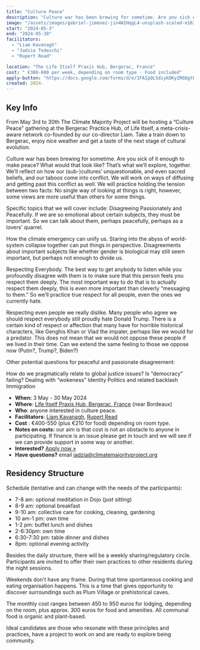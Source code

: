 ```yaml
---
title: "Culture Peace"
description: "Culture war has been brewing for sometime. Are you sick of it enough to make peace? What would that look like? That’s what we’ll explore, together. "
image: "/assets/images/gabriel-jimenez-jin4W1HqgL4-unsplash-scaled-e1637582767309-1024x941.jpg"
start: "2024-05-3"
end: "2024-05-30"
facilitators:
  - "Liam Kavanagh"
  - "Jadzia Tedeschi"
  - "Rupert Read"

location: "The Life Itself Praxis Hub, Bergerac, France"
cost: " €300-600 per week, depending on room type - Food included"
apply-button: "https://docs.google.com/forms/d/e/1FAIpQLSdiykDKyZR6DgtPKeYuNePy9sWc-qkIc4BVfKBRjkFWKvFp-g/viewform"
created: 2024-
---
```


## Key Info

From May 3rd to 30th The Climate Majority Project will be hosting a “Culture Peace” gathering at the Bergerac Practice Hub, of Life Itself, a meta-crisis-aware network co-founded by our co-director Liam. Take a train down to Bergerac, enjoy nice weather and get a taste of the next stage of cultural evolution.

Culture war has been brewing for sometime. Are you sick of it enough to make peace? What would that look like? That’s what we’ll explore, together. We’ll reflect on how our (sub-)cultures’ unquestionable, and even sacred beliefs, and our taboos come into conflict. We will work on ways of diffusing and getting past this conflict as well. We will practice holding the tension between two facts: No single way of looking at things is right, however, some views are more useful than others for some things. 

Specific topics that we will cover include: 
Disagreeing Passionately and Peacefully. If we are so emotional about certain subjects, they must be important. So we can talk about them, perhaps peacefully, perhaps as a lovers’ quarrel.

 

How the climate emergency can unify us. Staring into the abyss of world-system collapse together can put things in perspective. Disagreements about important subjects like whether gender is biological may still seem important, but perhaps not enough to divide us.

 

Respecting Everybody. The best way to get anybody to listen while you profoundly disagree with them is to make sure that this person feels you respect them deeply. The most important way to do that is to actually respect them deeply, this is even more important than cleverly “messaging to them.” So we’ll practice true respect for all people, even the ones we currently hate.

 

Respecting even people we really dislike. Many people who agree we should respect everybody still proudly hate Donald Trump. There is a certain kind of respect or affection that many have for horrible historical characters, like Genghis Khan or Vlad the impaler, perhaps like we would for a predator. This does not mean that we would not oppose these people if we lived in their time. Can we extend the same feeling to those we oppose now (Putin?, Trump?, Biden?)

 

Other potential questions for peaceful and passionate disagreement: 

How do we pragmatically relate to global justice issues? 
Is “democracy” failing? 
Dealing with “wokeness” Identity Politics and related backlash 
Immigration

- **When:** 3 May - 30 May 2024
- **Where**: [Life Itself Praxis Hub, Bergerac, France](https://lifeitself.org/hubs/bergerac/) (near Bordeaux)
- **Who**: anyone interested in culture peace.
- **Facilitators**: [Liam Kavanagh](https://lifeitself.org/people/), [Rupert Read](https://rupertread.net)
- **Cost** : €400-550 (plus €210 for food) depending on room type.  
- **Notes on costs:** our aim is that cost is not an obstacle to anyone in participating. If finance is an issue please get in touch and we will see if we can provide support in some way or another.
- **Interested?** [Apply now »](https://docs.google.com/forms/d/e/1FAIpQLSdiykDKyZR6DgtPKeYuNePy9sWc-qkIc4BVfKBRjkFWKvFp-g/viewform)
- **Have questions?** email jadzia@climatemajorityproject.org

## Residency Structure

Schedule (tentative and can change with the needs of the participants):

- 7-8 am: optional meditation in Dojo (just sitting)
- 8-9 am: optional breakfast 
- 9-10 am: collective care for cooking, cleaning, gardening
- 10 am-1 pm: own time
- 1-2 pm: buffet lunch and dishes
- 2-6:30pm: own time
- 6:30-7:30 pm: table dinner and dishes
- 8pm: optional evening activity 

Besides the daily structure, there will be a weekly sharing/regulatory circle. Participants are invited to offer their own practices to other residents during the night sessions.

Weekends don't have any frame. During that time spontaneous cooking and eating organisation happens. This is a time that gives opportunity to discover surroundings such as Plum Village or prehistorical caves. 

The monthly cost ranges between 450 to 950 euros for lodging, depending on the room, plus approx. 300 euros for food and amenities. All communal food is organic and plant-based.

Ideal candidates are those who resonate with these principles and practices, have a project to work on and are ready to explore being community.
